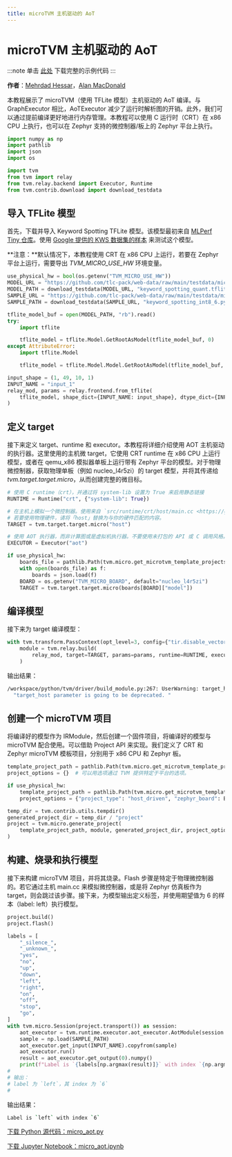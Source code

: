 ```yaml
---
title: microTVM 主机驱动的 AoT
---
```


# microTVM 主机驱动的 AoT

:::note
单击 [此处](https://tvm.apache.org/docs/how_to/work_with_microtvm/micro_aot.html#sphx-glr-download-how-to-work-with-microtvm-micro-aot-py) 下载完整的示例代码
:::

**作者**：[Mehrdad Hessar](https://github.com/mehrdadh)，[Alan MacDonald](https://github.com/alanmacd)

本教程展示了 microTVM（使用 TFLite 模型）主机驱动的 AoT 编译。与 GraphExecutor 相比，AoTExecutor 减少了运行时解析图的开销。此外，我们可以通过提前编译更好地进行内存管理。本教程可以使用 C 运行时（CRT）在 x86 CPU 上执行，也可以在 Zephyr 支持的微控制器/板上的 Zephyr 平台上执行。

``` python
import numpy as np
import pathlib
import json
import os

import tvm
from tvm import relay
from tvm.relay.backend import Executor, Runtime
from tvm.contrib.download import download_testdata
```

## 导入 TFLite 模型

首先，下载并导入 Keyword Spotting TFLite 模型。该模型最初来自 [MLPerf Tiny 仓库](https://github.com/mlcommons/tiny)。使用 [Google 提供的 KWS 数据集的样本](https://ai.googleblog.com/2017/08/launching-speech-commands-dataset.html) 来测试这个模型。

**注意：**默认情况下，本教程使用 CRT 在 x86 CPU 上运行，若要在 Zephyr 平台上运行，需要导出 *TVM_MICRO_USE_HW* 环境变量。

``` python
use_physical_hw = bool(os.getenv("TVM_MICRO_USE_HW"))
MODEL_URL = "https://github.com/tlc-pack/web-data/raw/main/testdata/microTVM/model/keyword_spotting_quant.tflite"
MODEL_PATH = download_testdata(MODEL_URL, "keyword_spotting_quant.tflite", module="model")
SAMPLE_URL = "https://github.com/tlc-pack/web-data/raw/main/testdata/microTVM/data/keyword_spotting_int8_6.pyc.npy"
SAMPLE_PATH = download_testdata(SAMPLE_URL, "keyword_spotting_int8_6.pyc.npy", module="data")

tflite_model_buf = open(MODEL_PATH, "rb").read()
try:
    import tflite

    tflite_model = tflite.Model.GetRootAsModel(tflite_model_buf, 0)
except AttributeError:
    import tflite.Model

    tflite_model = tflite.Model.Model.GetRootAsModel(tflite_model_buf, 0)

input_shape = (1, 49, 10, 1)
INPUT_NAME = "input_1"
relay_mod, params = relay.frontend.from_tflite(
    tflite_model, shape_dict={INPUT_NAME: input_shape}, dtype_dict={INPUT_NAME: "int8"}
)
```

## 定义 target

接下来定义 target、runtime 和 executor。本教程将详细介绍使用 AOT 主机驱动的执行器。这里使用的主机微 target，它使用 CRT runtime 在 x86 CPU 上运行模型，或者在 qemu_x86 模拟器单板上运行带有 Zephyr 平台的模型。对于物理微控制器，获取物理单板（例如 nucleo_l4r5zi）的 target 模型，并将其传递给 *tvm.target.target.micro*，从而创建完整的微目标。

``` python
# 使用 C runtime（crt），并通过将 system-lib 设置为 True 来启用静态链接
RUNTIME = Runtime("crt", {"system-lib": True})

# 在主机上模拟一个微控制器。使用来自 `src/runtime/crt/host/main.cc <https://github.com/apache/tvm/blob/main/src/runtime/crt/host/main.cc>`_ 的 main()。
# 若要使用物理硬件，请将「host」替换为与你的硬件匹配的内容。
TARGET = tvm.target.target.micro("host")

# 使用 AOT 执行器，而非计算图或是虚拟机执行器。不要使用未打包的 API 或 C 调用风格。
EXECUTOR = Executor("aot")

if use_physical_hw:
    boards_file = pathlib.Path(tvm.micro.get_microtvm_template_projects("zephyr")) / "boards.json"
    with open(boards_file) as f:
        boards = json.load(f)
    BOARD = os.getenv("TVM_MICRO_BOARD", default="nucleo_l4r5zi")
    TARGET = tvm.target.target.micro(boards[BOARD]["model"])
```

## 编译模型

接下来为 target 编译模型：

``` python
with tvm.transform.PassContext(opt_level=3, config={"tir.disable_vectorize": True}):
    module = tvm.relay.build(
        relay_mod, target=TARGET, params=params, runtime=RUNTIME, executor=EXECUTOR
    )
```

输出结果：

``` bash
/workspace/python/tvm/driver/build_module.py:267: UserWarning: target_host parameter is going to be deprecated. Please pass in tvm.target.Target(target, host=target_host) instead.
  "target_host parameter is going to be deprecated. "
```

## 创建一个 microTVM 项目

将编译好的模型作为 IRModule，然后创建一个固件项目，将编译好的模型与 microTVM 配合使用。可以借助 Project API 来实现。我们定义了 CRT 和 Zephyr microTVM 模板项目，分别用于 x86 CPU 和 Zephyr 板。

``` python
template_project_path = pathlib.Path(tvm.micro.get_microtvm_template_projects("crt"))
project_options = {}  # 可以用选项通过 TVM 提供特定于平台的选项。

if use_physical_hw:
    template_project_path = pathlib.Path(tvm.micro.get_microtvm_template_projects("zephyr"))
    project_options = {"project_type": "host_driven", "zephyr_board": BOARD}

temp_dir = tvm.contrib.utils.tempdir()
generated_project_dir = temp_dir / "project"
project = tvm.micro.generate_project(
    template_project_path, module, generated_project_dir, project_options
)
```

## 构建、烧录和执行模型

接下来构建 microTVM 项目，并将其烧录。Flash 步骤是特定于物理微控制器的。若它通过主机 main.cc 来模拟微控制器，或是将 Zephyr 仿真板作为 target，则会跳过该步骤。接下来，为模型输出定义标签，并使用期望值为 6 的样本（label: left）执行模型。

``` python
project.build()
project.flash()

labels = [
    "_silence_",
    "_unknown_",
    "yes",
    "no",
    "up",
    "down",
    "left",
    "right",
    "on",
    "off",
    "stop",
    "go",
]
with tvm.micro.Session(project.transport()) as session:
    aot_executor = tvm.runtime.executor.aot_executor.AotModule(session.create_aot_executor())
    sample = np.load(SAMPLE_PATH)
    aot_executor.get_input(INPUT_NAME).copyfrom(sample)
    aot_executor.run()
    result = aot_executor.get_output(0).numpy()
    print(f"Label is `{labels[np.argmax(result)]}` with index `{np.argmax(result)}`")
#
# 输出：
# label 为 `left`，其 index 为 `6`
#
```

输出结果：

``` bash
Label is `left` with index `6`
```

[下载 Python 源代码：micro_aot.py](https://tvm.apache.org/docs/_downloads/f8a7209a0e66b246185bfc41bbc82f54/micro_aot.py)

[下载 Jupyter Notebook：micro_aot.ipynb](https://tvm.apache.org/docs/_downloads/c00933f3fbcf90c4f584d54607b33805/micro_aot.ipynb)
